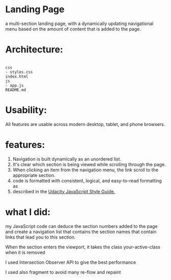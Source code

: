 # Landing Page

a multi-section landing page, with a dynamically updating navigational menu based on the amount of content that is added to the page.


# Architecture:

```text

css
- styles.css    
index.html
js
- app.js
README.md

```

# Usability:

All features are usable across modern desktop, tablet, and phone browsers.


# features:
1.  Navigation is built dynamically as an unordered list.
2.  It's clear which section is being viewed while scrolling through the page.
3.  When clicking an item from the navigation menu, the link scroll to the appropriate section.
4.  code is formatted with consistent, logical, and easy-to-read formatting as 
5.  described in the [Udacity JavaScript Style Guide.](http://udacity.github.io/frontend-nanodegree-styleguide/javascript.html) 


# what I did:

my JavaScript code can deduce the section numbers added to the page and create a navigation list that contains the section names that contain links that lead you to this section.

When the section enters the viewport, it takes the class your-active-class when it is removed

I used Intersection Observer API to give the best performance

I used also fragment to avoid many re-flow and repaint


